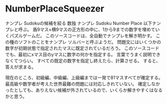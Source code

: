 # NumberPlaceSqueezer
ナンプレ Sudokuの候補を絞る
数独 ナンプレ Sudoku Number Place
以下ナンプレと呼ぶ。
盾9マス×横9マスの正方形の中に、1から9までの数字を埋めていくパズルゲームだ。
このソースコードは、全自動でナンプレを解き明かす。
この種のソフトのことをナンプレ ソルバーと呼ぶようだ。
問題文にはいくつかの数字が初期状態で指定されたマスに既定されているだろう。
このソースコードでも、最初にxマス目のyマスに数字の何かを指定する。
言葉でうまく説明できなくてつらい。
すべての既定の数字を指定し終えたら、計算させる。
すると、答えが求まる。

現在のところ、初級編、中級編、上級編までは一発で81マスすべてが確定する。
最高級や数学者が考えた世界最難の問題には対応しきれていない。
確定しなかったとしても、ありえない候補が外されているので、いくらか解きやすくはなるかと思う。
